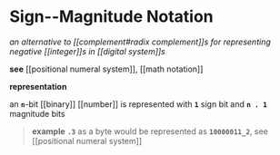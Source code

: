 # Sign--Magnitude Notation

_an alternative to [[complement#radix complement]]s for representing negative [[integer]]s in [[digital system]]s_

**see** [[positional numeral system]], [[math notation]]

**representation**

an **`n`**-bit [[binary]] [[number]] is represented with **`1`** sign bit and **`n . 1`** magnitude bits

> **example** **`.3`** as a byte would be represented as **`10000011_2`**, see [[positional numeral system]]
